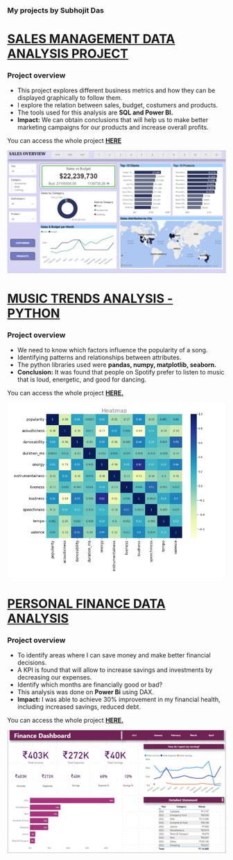 ### My projects by Subhojit Das

# [SALES MANAGEMENT DATA ANALYSIS PROJECT](https://subhojitdas859.github.io/Sales_Management/)

### Project overview
- This project explores different business metrics and how they can be displayed graphically to follow them.
- I explore the relation between sales, budget, costumers and products.
- The tools used for this analysis are **SQL and Power BI.**
- **Impact:** We can obtain conclusions that will help us to make better marketing campaigns for our products and increase overall profits.

You can access the whole project **[HERE](https://subhojitdas859.github.io/Sales_Management/)**

[![go to project](Sales_img/1.png)](https://subhojitdas859.github.io/Sales_Management/)

# [MUSIC TRENDS ANALYSIS - PYTHON](https://subhojitdas859.github.io/Music_Trends_Analysis/)
### Project overview
- We need to know which factors influence the popularity of a song.
- Identifying patterns and relationships between attributes.
- The python libraries used were **pandas, numpy, matplotlib, seaborn.**
- **Conclusion:** It was found that people on Spotify prefer to listen to music that is loud, energetic, and good for dancing.

You can access the whole project **[HERE.](https://subhojitdas859.github.io/Music_Trends_Analysis/)**

[![go to project](Music_img/1.png)](https://subhojitdas859.github.io/Music_Trends_Analysis/)

# [PERSONAL FINANCE DATA ANALYSIS](https://subhojitdas859.github.io/MyFi_Analysis_Project/)
### Project overview
- To identify areas where I can save money and make better financial decisions.
- A KPI is found that will allow to increase savings and investments by decreasing our expenses.
- Identify which months are financially good or bad?
- This analysis was done on **Power Bi** using DAX.
- **Impact:** I was able to achieve 30% improvement in my financial health, including increased savings, reduced debt.

You can access the whole project **[HERE.](https://subhojitdas859.github.io/MyFi_Analysis_Project/)**

[![go to project](MyFi_img/1.png)](https://subhojitdas859.github.io/MyFi_Analysis_Project/)
